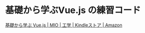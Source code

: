 # 基礎から学ぶVue.js の練習コード

[基礎から学ぶ Vue.js | MIO | 工学 | Kindleストア | Amazon](https://www.amazon.co.jp/dp/B07D9BYHMZ/ref=dp-kindle-redirect?_encoding=UTF8&btkr=1)